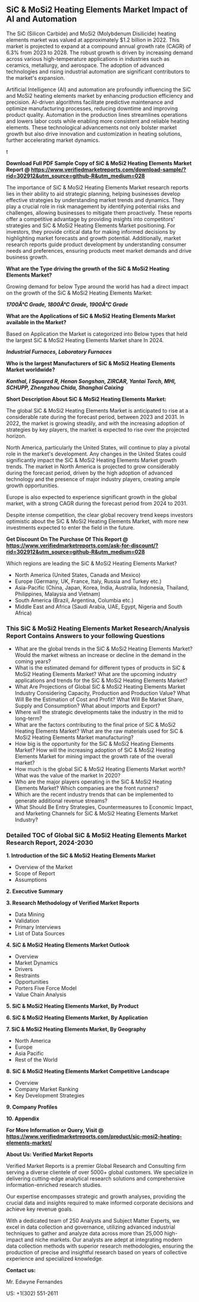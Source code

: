 <h2>SiC & MoSi2 Heating Elements Market Impact of AI and Automation</h2><p>The SiC (Silicon Carbide) and MoSi2 (Molybdenum Disilicide) heating elements market was valued at approximately $1.2 billion in 2022. This market is projected to expand at a compound annual growth rate (CAGR) of 6.3% from 2023 to 2028. The robust growth is driven by increasing demand across various high-temperature applications in industries such as ceramics, metallurgy, and aerospace. The adoption of advanced technologies and rising industrial automation are significant contributors to the market's expansion.</p><p>Artificial Intelligence (AI) and automation are profoundly influencing the SiC and MoSi2 heating elements market by enhancing production efficiency and precision. AI-driven algorithms facilitate predictive maintenance and optimize manufacturing processes, reducing downtime and improving product quality. Automation in the production lines streamlines operations and lowers labor costs while enabling more consistent and reliable heating elements. These technological advancements not only bolster market growth but also drive innovation and customization in heating solutions, further accelerating market dynamics.</p>t</p><p id="" class=""><strong>Download Full PDF Sample Copy of SiC & MoSi2 Heating Elements Market Report @ <a href="https://www.verifiedmarketreports.com/download-sample/?rid=302912&utm_source=github-R&utm_medium=028" target="_blank">https://www.verifiedmarketreports.com/download-sample/?rid=302912&utm_source=github-R&utm_medium=028</a></strong></p><p>The importance of&nbsp;SiC & MoSi2 Heating Elements Market research reports lies in their ability to aid strategic planning, helping businesses develop effective strategies by understanding market trends and dynamics. They play a crucial role in risk management by identifying potential risks and challenges, allowing businesses to mitigate them proactively. These reports offer a competitive advantage by providing insights into competitors' strategies and SiC & MoSi2 Heating Elements Market positioning. For investors, they provide critical data for making informed decisions by highlighting market forecasts and growth potential. Additionally, market research reports guide product development by understanding consumer needs and preferences, ensuring products meet market demands and drive business growth.</p><p><strong>What are the&nbsp;Type driving the growth of the SiC & MoSi2 Heating Elements Market?</strong></p><p id="" class="">Growing demand for below Type around the world has had a direct impact on the growth of the SiC & MoSi2 Heating Elements Market:</p><em><strong>1700Â°C Grade, 1800Â°C Grade, 1900Â°C Grade</strong></em></p><strong>What are the&nbsp;Applications&nbsp;of SiC & MoSi2 Heating Elements Market available in the Market?</strong></p><p id="" class="">Based on Application the Market is categorized into Below types that held the largest SiC & MoSi2 Heating Elements Market share In 2024.</p><em><strong>Industrial Furnaces, Laboratory Furnaces</strong></em></p><strong>Who is the largest Manufacturers of SiC & MoSi2 Heating Elements Market worldwide?</strong></p><p><em><strong>Kanthal, I Squared R, Henan Songshan, ZIRCAR, Yantai Torch, MHI, SCHUPP, Zhengzhou Chida, Shanghai Caixing</strong></em></p><p id="" class=""><strong>Short Description About SiC & MoSi2 Heating Elements Market:</strong></p><p>The global SiC & MoSi2 Heating Elements Market is anticipated to rise at a considerable rate during the forecast period, between 2023 and 2031. In 2022, the market is growing steadily, and with the increasing adoption of strategies by key players, the market is expected to rise over the projected horizon.</p><p>North America, particularly the United States, will continue to play a pivotal role in the market's development. Any changes in the United States could significantly impact the SiC & MoSi2 Heating Elements Market growth trends. The market in North America is projected to grow considerably during the forecast period, driven by the high adoption of advanced technology and the presence of major industry players, creating ample growth opportunities.</p><p>Europe is also expected to experience significant growth in the global market, with a strong CAGR during the forecast period from 2024 to 2031.</p><p>Despite intense competition, the clear global recovery trend keeps investors optimistic about the SiC & MoSi2 Heating Elements Market, with more new investments expected to enter the field in the future.</p><p id="" class=""><strong>Get Discount On The Purchase Of This Report @ <a href="https://www.verifiedmarketreports.com/ask-for-discount/?rid=302912&utm_source=github-R&utm_medium=028" target="_blank">https://www.verifiedmarketreports.com/ask-for-discount/?rid=302912&utm_source=github-R&utm_medium=028</a></strong></p>Which regions are leading the SiC & MoSi2 Heating Elements Market?</p><ul><li>North America (United States, Canada and Mexico)</li><li>Europe (Germany, UK, France, Italy, Russia and Turkey etc.)</li><li>Asia-Pacific (China, Japan, Korea, India, Australia, Indonesia, Thailand, Philippines, Malaysia and Vietnam)</li><li>South America (Brazil, Argentina, Columbia etc.)</li><li>Middle East and Africa (Saudi Arabia, UAE, Egypt, Nigeria and South Africa)</li></ul><h3 id="" class="">This SiC & MoSi2 Heating Elements Market Research/Analysis Report Contains Answers to your following Questions</h3><ul><li>What are the global trends in the SiC & MoSi2 Heating Elements Market? Would the market witness an increase or decline in the demand in the coming years?</li><li>What is the estimated demand for different types of products in SiC & MoSi2 Heating Elements Market? What are the upcoming industry applications and trends for the SiC & MoSi2 Heating Elements Market?</li><li>What Are Projections of Global SiC & MoSi2 Heating Elements Market Industry Considering Capacity, Production and Production Value? What Will Be the Estimation of Cost and Profit? What Will Be Market Share, Supply and Consumption? What about imports and Export?</li><li>Where will the strategic developments take the industry in the mid to long-term?</li><li>What are the factors contributing to the final price of SiC & MoSi2 Heating Elements Market? What are the raw materials used for SiC & MoSi2 Heating Elements Market manufacturing?</li><li>How big is the opportunity for the SiC & MoSi2 Heating Elements Market? How will the increasing adoption of SiC & MoSi2 Heating Elements Market for mining impact the growth rate of the overall market?</li><li>How much is the global SiC & MoSi2 Heating Elements Market worth? What was the value of the market In 2020?</li><li>Who are the major players operating in the SiC & MoSi2 Heating Elements Market? Which companies are the front runners?</li><li>Which are the recent industry trends that can be implemented to generate additional revenue streams?</li><li>What Should Be Entry Strategies, Countermeasures to Economic Impact, and Marketing Channels for SiC & MoSi2 Heating Elements Market Industry?</li></ul><h3 id="" class="">Detailed TOC of Global SiC & MoSi2 Heating Elements Market Research Report, 2024-2030</h3><p id="" class=""><strong>1. Introduction of the SiC & MoSi2 Heating Elements Market</strong></p><ul><li>Overview of the Market</li><li>Scope of Report</li><li>Assumptions</li></ul><p id="" class=""><strong>2. Executive Summary</strong></p><p id="" class=""><strong>3. Research Methodology of Verified Market Reports</strong></p><ul><li>Data Mining</li><li>Validation</li><li>Primary Interviews</li><li>List of Data Sources</li></ul><p id="" class=""><strong>4. SiC & MoSi2 Heating Elements Market Outlook</strong></p><ul><li>Overview</li><li>Market Dynamics</li><li>Drivers</li><li>Restraints</li><li>Opportunities</li><li>Porters Five Force Model</li><li>Value Chain Analysis</li></ul><p id="" class=""><strong>5. SiC & MoSi2 Heating Elements Market, By Product</strong></p><p id="" class=""><strong>6. SiC & MoSi2 Heating Elements Market, By Application</strong></p><p id="" class=""><strong>7. SiC & MoSi2 Heating Elements Market, By Geography</strong></p><ul><li>North America</li><li>Europe</li><li>Asia Pacific</li><li>Rest of the World</li></ul><p id="" class=""><strong>8. SiC & MoSi2 Heating Elements Market Competitive Landscape</strong></p><ul><li>Overview</li><li>Company Market Ranking</li><li>Key Development Strategies</li></ul><p id="" class=""><strong>9. Company Profiles</strong></p><p id="" class=""><strong>10. Appendix</strong></p><p id="" class=""><strong>For More Information or Query, Visit @ <a href="https://www.verifiedmarketreports.com/product/sic-mosi2-heating-elements-market/" target="_blank">https://www.verifiedmarketreports.com/product/sic-mosi2-heating-elements-market/</a></strong></p><p id="" class=""><strong>About Us: Verified Market Reports</strong></p><p id="" class="">Verified Market Reports is a premier Global Research and Consulting firm serving a diverse clientele of over 5000+ global customers. We specialize in delivering cutting-edge analytical research solutions and comprehensive information-enriched research studies.</p><p id="" class="">Our expertise encompasses strategic and growth analyses, providing the crucial data and insights required to make informed corporate decisions and achieve key revenue goals.</p><p id="" class="">With a dedicated team of 250 Analysts and Subject Matter Experts, we excel in data collection and governance, utilizing advanced industrial techniques to gather and analyze data across more than 25,000 high-impact and niche markets. Our analysts are adept at integrating modern data collection methods with superior research methodologies, ensuring the production of precise and insightful research based on years of collective experience and specialized knowledge.</p><p id="" class=""><strong>Contact us:</strong></p><p id="" class="">Mr. Edwyne Fernandes</p><p id="" class="">US: +1(302) 551-2611</p>